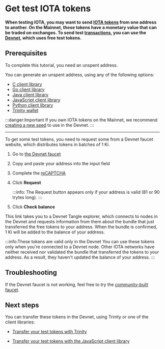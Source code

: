 # Get test IOTA tokens

**When testing IOTA, you may want to send [IOTA tokens](../clients/token.md) from one address to another. On the Mainnet, these tokens have a monetary value that can be traded on exchanges. To send test [transactions](../transactions/transactions.md), you can use the [Devnet](../network/iota-networks.md), which uses free test tokens.**

## Prerequisites

To complete this tutorial, you need an unspent address.

You can generate an unspent address, using any of the following options:

- [C client library](root://core/1.0/tutorials/c/generate-an-address.md)
- [Go client library](root://core/1.0/tutorials/go/generate-an-address.md)
- [Java client library](root://core/1.0/tutorials/java/generate-an-address.md)
- [JavaScript client library](root://core/1.0/tutorials/js/generate-an-address.md)
- [Python client library](root://core/1.0/tutorials/python/generate-an-address.md)
- [Trinity wallet](root://wallets/0.1/trinity/how-to-guides/receive-a-transaction.md)

:::danger:Important
If you own IOTA tokens on the Mainnet, we recommend [creating a new seed](../tutorials/create-a-seed.md) to use in the Devnet.
:::

---

To get some test tokens, you need to request some from a Devnet faucet website, which distributes tokens in batches of 1 Ki.

1. Go to [the Devnet faucet](https://faucet.devnet.iota.org/)

2. Copy and paste your address into the input field

3. Complete the [reCAPTCHA](https://en.wikipedia.org/wiki/ReCAPTCHA)

4. Click **Request**

    :::info:
    The Request button appears only if your address is valid (81 or 90 trytes long).
    :::

5. Click **Check balance**

This link takes you to a Devnet Tangle explorer, which connects to nodes in the Devnet and requests information from them about the bundle that just transferred the free tokens to your address. When the bundle is confirmed, 1 Ki will be added to the balance of your address.

:::info:These tokens are valid only in the Devnet
You can use these tokens only when you're connected to a Devnet node. Other IOTA networks have neither received nor validated the bundle that transferred the tokens to your address. As a result, they haven't updated the balance of your address.
:::

## Troubleshooting

If the Devnet faucet is not working, feel free to try the [community-built faucet](https://faucet.einfachiota.de/).

## Next steps

You can transfer these tokens in the Devnet, using Trinity or one of the client libraries:

- [Transfer your test tokens with Trinity](root://wallets/0.1/trinity/how-to-guides/send-a-transaction.md)

- [Transfer your test tokens with the JavaScript client library](root://core/1.0/tutorials/js/transfer-iota-tokens.md)

